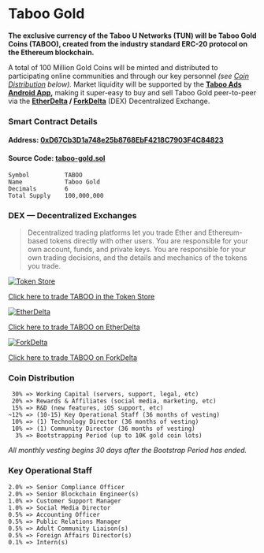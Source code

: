 # Taboo Gold

**The exclusive currency of the Taboo U Networks (TUN) will be Taboo Gold Coins (TABOO), created from the industry standard ERC-20 protocol on the Ethereum blockchain.**

A total of 100 Million Gold Coins will be minted and distributed to participating online communities and through our key personnel *(see [Coin Distribution](#coin-distribution) below).* Market liquidity will be supported by the **[Taboo Ads Android App](https://tabooads.com/),** making it super-easy to buy and sell Taboo Gold peer-to-peer via the **[EtherDelta](https://etherdelta.com/#0xd67cb3d1a748e25b8768ebf4218c7903f4c84823-ETH) / [ForkDelta](https://forkdelta.github.io/#!/trade/0xd67cb3d1a748e25b8768ebf4218c7903f4c84823-ETH)** (DEX) Decentralized Exchange.

### Smart Contract Details

#### Address: [0xD67Cb3D1a748e25b8768EbF4218C7903F4C84823](https://etherscan.io/token/0xd67cb3d1a748e25b8768ebf4218c7903f4c84823)

#### Source Code: [taboo-gold.sol](https://github.com/taboou/taboo-gold/blob/master/taboo-gold.sol)

    Symbol          TABOO
    Name            Taboo Gold
    Decimals        6
    Total Supply    100,000,000

### DEX — Decentralized Exchanges

> Decentralized trading platforms let you trade Ether and Ethereum-based tokens directly with other users. You are responsible for your own account, funds, and private keys. You are responsible for your own trading decisions, and the details and mechanics of the tokens you trade.

[![Token Store](https://i.imgur.com/4vsJx40.png)](https://token.store/trade/0xd67cb3d1a748e25b8768ebf4218c7903f4c84823)

[Click here to trade TABOO in the Token Store](https://token.store/trade/0xd67cb3d1a748e25b8768ebf4218c7903f4c84823)

[![EtherDelta](https://i.imgur.com/1one8dx.png)](https://etherdelta.com/#0xd67cb3d1a748e25b8768ebf4218c7903f4c84823-ETH)

[Click here to trade TABOO on EtherDelta](https://etherdelta.com/#0xd67cb3d1a748e25b8768ebf4218c7903f4c84823-ETH)

[![ForkDelta](https://i.imgur.com/NdXWeqI.png)](https://forkdelta.github.io/#!/trade/0xd67cb3d1a748e25b8768ebf4218c7903f4c84823-ETH)

[Click here to trade TABOO on ForkDelta](https://forkdelta.github.io/#!/trade/0xd67cb3d1a748e25b8768ebf4218c7903f4c84823-ETH)

### Coin Distribution

     30% => Working Capital (servers, support, legal, etc) 
     20% => Rewards & Affiliates (social media, marketing, etc) 
     15% => R&D (new features, iOS support, etc) 
    ~12% => (10-15) Key Operational Staff (36 months of vesting) 
     10% => (1) Technology Director (36 months of vesting) 
     10% => (1) Community Director (36 months of vesting) 
      3% => Bootstrapping Period (up to 10K gold coin lots) 
    
*All monthly vesting begins 30 days after the Bootstrap Period has ended.*
        
### Key Operational Staff

    2.0% => Senior Compliance Officer 
    2.0% => Senior Blockchain Engineer(s) 
    1.0% => Customer Support Manager 
    1.0% => Social Media Director 
    0.5% => Accounting Officer 
    0.5% => Public Relations Manager 
    0.5% => Adult Community Liaison(s) 
    0.5% => Foreign Affairs Director(s) 
    0.1% => Intern(s)